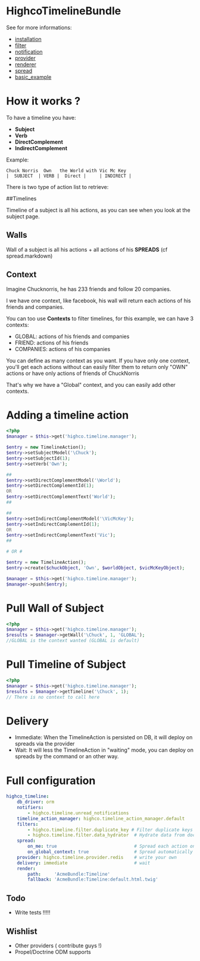HighcoTimelineBundle
====================

See for more informations:

- [installation](https://github.com/stephpy/TimelineBundle/blob/master/Resources/doc/install.markdown)
- [filter](https://github.com/stephpy/TimelineBundle/blob/master/Resources/doc/filter.markdown)
- [notification](https://github.com/stephpy/TimelineBundle/blob/master/Resources/doc/notification.markdown)
- [provider](https://github.com/stephpy/TimelineBundle/blob/master/Resources/doc/provider.markdown)
- [renderer](https://github.com/stephpy/TimelineBundle/blob/master/Resources/doc/renderer.markdown)
- [spread](https://github.com/stephpy/TimelineBundle/blob/master/Resources/doc/spread.markdown)
- [basic_example](https://github.com/stephpy/TimelineBundle/blob/master/Resources/doc/basic_example.markdown)

# How it works ?

To have a timeline you have:

- **Subject**
- **Verb**
- **DirectComplement**
- **IndirectComplement**

Example:

    Chuck Norris  Own   the World with Vic Mc Key
    |  SUBJECT  | VERB |  Direct |     | INDIRECT |

There is two type of action list to retrieve:

##Timelines

Timeline of a subject is all his actions, as you can see when you look at the subject page.

## Walls

Wall of a subject is all his actions + all actions of his **SPREADS** (cf spread.markdown)

## Context

Imagine Chucknorris, he has 233 friends and follow 20 companies.

I we have one context, like facebook, his wall will return each actions of his friends and companies.

You can too use **Contexts** to filter timelines, for this example, we can have 3 contexts:

* GLOBAL: actions of his friends and companies
* FRIEND: actions of his friends
* COMPANIES: actions of his companies

You can define as many context as you want.
If you have only one context, you'll get each actions without can easily filter them to return only "OWN" actions or have only actions of friends of ChuckNorris

That's why we have a "Global" context, and you can easily add other contexts.

# Adding a timeline action

````php
<?php
$manager = $this->get('highco.timeline.manager');

$entry = new TimelineAction();
$entry->setSubjectModel('\Chuck');
$entry->setSubjectId(1);
$entry->setVerb('Own');

##
$entry->setDirectComplementModel('\World');
$entry->setDirectComplementId(1);
OR
$entry->setDirectComplementText('World');
##

##
$entry->setIndirectComplementModel('\VicMcKey');
$entry->setIndirectComplementId(1);
OR
$entry->setIndirectComplementText('Vic');
##

# OR #

$entry = new TimelineAction();
$entry->create($chuckObject, 'Own', $worldObject, $vicMcKeyObject);

$manager = $this->get('highco.timeline.manager');
$manager->push($entry);
````

# Pull Wall of Subject

````php
<?php
$manager = $this->get('highco.timeline.manager');
$results = $manager->getWall('\Chuck', 1, 'GLOBAL');
//GLOBAL is the context wanted (GLOBAL is default)
````

# Pull Timeline of Subject

````php
<?php
$manager = $this->get('highco.timeline.manager');
$results = $manager->getTimeline('\Chuck', 1);
// There is no context to call here
````

# Delivery

- Immediate: When the TimelineAction is persisted on DB, it will deploy on spreads via the provider
- Wait: It will less the TimelineAction in "waiting" mode, you can deploy on spreads by the command or an other way.

# Full configuration

````yaml
highco_timeline:
    db_driver: orm
    notifiers:
        - highco.timeline.unread_notifications
    timeline_action_manager: highco.timeline_action_manager.default
    filters:
        - highco.timeline.filter.duplicate_key # Filter duplicate keys
        - highco.timeline.filter.data_hydrator  # Hydrate data from doctrine to get TimelineAction instead of ID
    spread:
        on_me: true                             # Spread each action on subject too
        on_global_context: true                 # Spread automatically on global context
    provider: highco.timeline.provider.redis    # write your own
    delivery: immediate                         # wait
    render:
        path:     'AcmeBundle:Timeline'
        fallback: 'AcmeBundle:Timeline:default.html.twig'
````

Todo
----

- Write tests !!!!!

Wishlist
--------

- Other providers ( contribute guys !)
- Propel/Doctrine ODM supports
